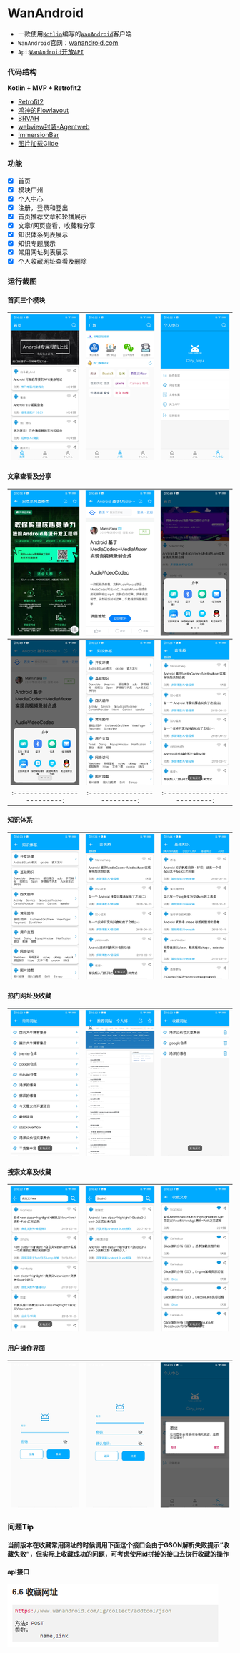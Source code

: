 # WanAndroid
* 一款使用[`Kotlin`](https://github.com/JetBrains/kotlin)编写的[`WanAndroid`](http://wanandroid.com/)客户端
* `WanAndroid`官网：[wanandroid.com](http://wanandroid.com/)
* `Api`:[`WanAndroid`开放`API`](http://wanandroid.com/blog/show/2)

### 代码结构
**Kotlin + MVP + Retrofit2**
- [Retrofit2](https://github.com/square/retrofit)
- [鸿神的Flowlayout](https://github.com/hongyangAndroid/FlowLayout)
- [BRVAH](https://github.com/CymChad/BaseRecyclerViewAdapterHelper)
- [webview封装-Agentweb](https://github.com/Justson/AgentWeb)
- [ImmersionBar](https://github.com/gyf-dev/ImmersionBar)
- [图片加载Glide](https://github.com/bumptech/glide)

### 功能
- [x] 首页
- [x] 模块广州
- [x] 个人中心
- [x] 注册，登录和登出
- [x] 首页推荐文章和轮播展示
- [x] 文章/网页查看，收藏和分享
- [x] 知识体系列表展示
- [x] 知识专题展示
- [x] 常用网址列表展示
- [x] 个人收藏网址查看及删除

### 运行截图
#### 首页三个模块
![](img/main.jpg) | ![](img/gc.jpg) | ![](img/my.jpg) 
:-------------------------:|:-------------------------:|:-------------------------:
#### 文章查看及分享
![](img/bw.jpg)  |  ![](img/w.jpg) |  ![](img/ls.jpg)
:-------------------------:|:-------------------------:|:-------------------------:
![](img/ws.jpg)  |  ![](img/tl.jpg) |  ![](img/t1.jpg)
:-------------------------:|:-------------------------:|:-------------------------:
#### 知识体系
![](img/tl.jpg) |  ![](img/t1.jpg) | ![](img/t2.jpg)
:-------------------------:|:-------------------------:|:-------------------------:
#### 热门网址及收藏
![](img/uw.jpg) |  ![](img/w2.jpg)  | ![](img/muw.jpg) 
:-------------------------:|:-------------------------:|:-------------------------:
#### 搜索文章及收藏
![](img/search.jpg)  |  ![](img/search2.jpg)  |  ![](img/mw.jpg)
:-------------------------:|:-------------------------:|:-------------------------:
#### 用户操作界面
![](img/in.jpg) | ![](img/re.jpg) | ![](img/out.jpg)
:-------------------------:|:-------------------------:|:-------------------------:

### 问题Tip
#### 当前版本在收藏常用网址的时候调用下面这个接口会由于GSON解析失败提示“收藏失败”，但实际上收藏成功的问题，可考虑使用id拼接的接口去执行收藏的操作
#### api接口
![](img/api.png)
